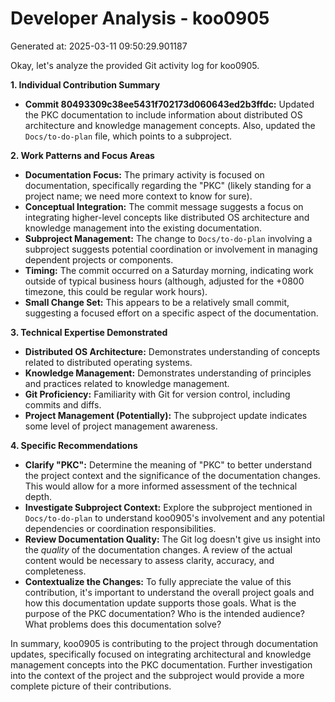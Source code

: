 # Developer Analysis - koo0905
Generated at: 2025-03-11 09:50:29.901187

Okay, let's analyze the provided Git activity log for koo0905.

**1. Individual Contribution Summary**

*   **Commit 80493309c38ee5431f702173d060643ed2b3ffdc:** Updated the PKC documentation to include information about distributed OS architecture and knowledge management concepts.  Also, updated the `Docs/to-do-plan` file, which points to a subproject.

**2. Work Patterns and Focus Areas**

*   **Documentation Focus:** The primary activity is focused on documentation, specifically regarding the "PKC" (likely standing for a project name; we need more context to know for sure).
*   **Conceptual Integration:** The commit message suggests a focus on integrating higher-level concepts like distributed OS architecture and knowledge management into the existing documentation.
*   **Subproject Management:** The change to `Docs/to-do-plan` involving a subproject suggests potential coordination or involvement in managing dependent projects or components.
*   **Timing:** The commit occurred on a Saturday morning, indicating work outside of typical business hours (although, adjusted for the +0800 timezone, this could be regular work hours).
*   **Small Change Set:** This appears to be a relatively small commit, suggesting a focused effort on a specific aspect of the documentation.

**3. Technical Expertise Demonstrated**

*   **Distributed OS Architecture:**  Demonstrates understanding of concepts related to distributed operating systems.
*   **Knowledge Management:** Demonstrates understanding of principles and practices related to knowledge management.
*   **Git Proficiency:** Familiarity with Git for version control, including commits and diffs.
*   **Project Management (Potentially):** The subproject update indicates some level of project management awareness.

**4. Specific Recommendations**

*   **Clarify "PKC":**  Determine the meaning of "PKC" to better understand the project context and the significance of the documentation changes.  This would allow for a more informed assessment of the technical depth.
*   **Investigate Subproject Context:**  Explore the subproject mentioned in `Docs/to-do-plan` to understand koo0905's involvement and any potential dependencies or coordination responsibilities.
*   **Review Documentation Quality:** The Git log doesn't give us insight into the *quality* of the documentation changes.  A review of the actual content would be necessary to assess clarity, accuracy, and completeness.
*   **Contextualize the Changes:** To fully appreciate the value of this contribution, it's important to understand the overall project goals and how this documentation update supports those goals. What is the purpose of the PKC documentation? Who is the intended audience? What problems does this documentation solve?

In summary, koo0905 is contributing to the project through documentation updates, specifically focused on integrating architectural and knowledge management concepts into the PKC documentation.  Further investigation into the context of the project and the subproject would provide a more complete picture of their contributions.
